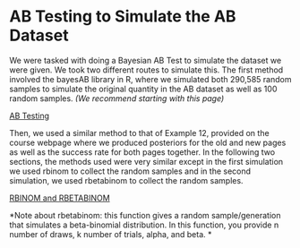 # AB Testing to Simulate the AB Dataset

We were tasked with doing a Bayesian AB Test to simulate the dataset we were given. We took two different routes to simulate this. The first method involved the bayesAB library in R, where we simulated both 290,585 random samples to simulate the original quantity in the AB dataset as well as 100 random samples. *(We recommend starting with this page)*

[AB Testing](https://github.com/EvaGostiuk/MAT4376-project-2-team-3/blob/master/AB_DataSet/task_2/01-AB_Testing.md)

Then, we used a similar method to that of Example 12, provided on the course webpage where we produced posteriors for the old and new pages as well as the success rate for both pages together. In the following two sections, the methods used were very similar except in the first simulation we used rbinom to collect the random samples and in the second simulation, we used rbetabinom to collect the random samples. 

[RBINOM and RBETABINOM](https://github.com/EvaGostiuk/MAT4376-project-2-team-3/blob/master/AB_DataSet/task_2/02-rbinom_rbetabinom.md)

*Note about rbetabinom: this function gives a random sample/generation that simulates a beta-binomial distribution. In this function, you provide n number of draws, k number of trials, alpha, and beta. *
